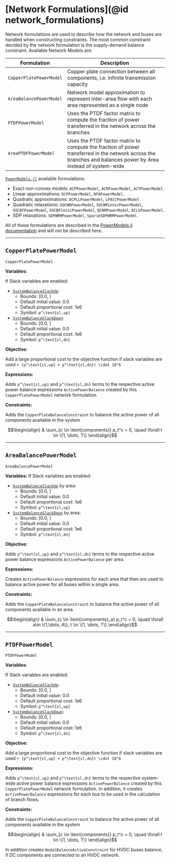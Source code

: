 # [Network Formulations](@id network_formulations)

Network formulations are used to describe how the network and buses are handled when constructing constraints. The most common constraint decided by the network formulation is the supply-demand balance constraint. Available Network Models are:

| Formulation      | Description |
| ----- | ---- |
| `CopperPlatePowerModel` | Copper plate connection between all components, i.e. infinite transmission capacity |
| `AreaBalancePowerModel` | Network model approximation to represent inter-area flow with each area represented as a single node |
| `PTDFPowerModel` | Uses the PTDF factor matrix to compute the fraction of power transferred in the network across the branches |
| `AreaPTDFPowerModel` | Uses the PTDF factor matrix to compute the fraction of power transferred in the network across the branches and balances power by Area instead of system-wide |

[`PowerModels.jl`](https://github.com/lanl-ansi/PowerModels.jl) available formulations:

- Exact non-convex models: `ACPPowerModel`, `ACRPowerModel`, `ACTPowerModel`.
- Linear approximations: `DCPPowerModel`, `NFAPowerModel`.
- Quadratic approximations: `DCPLLPowerModel`, `LPACCPowerModel`
- Quadratic relaxations: `SOCWRPowerModel`, `SOCWRConicPowerModel`, `SOCBFPowerModel`, `SOCBFConicPowerModel`, `QCRMPowerModel`, `QCLSPowerModel`.
- SDP relaxations: `SDPWRMPowerModel`, `SparseSDPWRMPowerModel`.

All of these formulations are described in the [PowerModels.jl documentation](https://lanl-ansi.github.io/PowerModels.jl/stable/formulation-details/) and will not be described here.

---

## `CopperPlatePowerModel`

```@docs
CopperPlatePowerModel
```

**Variables:**

If Slack variables are enabled:

- [`SystemBalanceSlackUp`](@ref):
  - Bounds: [0.0, ]
  - Default initial value: 0.0
  - Default proportional cost: 1e6
  - Symbol: ``p^\text{sl,up}``
- [`SystemBalanceSlackDown`](@ref):
  - Bounds: [0.0, ]
  - Default initial value: 0.0
  - Default proportional cost: 1e6
  - Symbol: ``p^\text{sl,dn}``

**Objective:**

Add a large proportional cost to the objective function if slack variables are used ``+ (p^\text{sl,up} + p^\text{sl,dn}) \cdot 10^6``

**Expressions:**

Adds ``p^\text{sl,up}`` and ``p^\text{sl,dn}`` terms to the respective active power balance expressions `ActivePowerBalance` created by this `CopperPlatePowerModel` network formulation.

**Constraints:**

Adds the `CopperPlateBalanceConstraint` to balance the active power of all components available in the system

```math
\begin{align}
&  \sum_{c \in \text{components}} p_t^c = 0, \quad \forall t \in \{1, \dots, T\}
\end{align}
```

---

## `AreaBalancePowerModel`

```@docs
AreaBalancePowerModel
```

**Variables:**
If Slack variables are enabled:

- [`SystemBalanceSlackUp`](@ref) by area:
  - Bounds: [0.0, ]
  - Default initial value: 0.0
  - Default proportional cost: 1e6
  - Symbol: ``p^\text{sl,up}``
- [`SystemBalanceSlackDown`](@ref) by area:
  - Bounds: [0.0, ]
  - Default initial value: 0.0
  - Default proportional cost: 1e6
  - Symbol: ``p^\text{sl,dn}``

**Objective:**

Adds ``p^\text{sl,up}`` and ``p^\text{sl,dn}`` terms to the respective active power balance expressions `ActivePowerBalance` per area.

**Expressions:**

Creates `ActivePowerBalance` expressions for each area that then are used to balance active power for all buses within a single area.

**Constraints:**

Adds the `CopperPlateBalanceConstraint` to balance the active power of all components available in an area.

```math
\begin{align}
&  \sum_{c \in \text{components}_a} p_t^c = 0, \quad \forall a\in \{1,\dots, A\}, t \in \{1, \dots, T\}
\end{align}
```

---

## `PTDFPowerModel`

```@docs
PTDFPowerModel
```

**Variables:**

If Slack variables are enabled:

- [`SystemBalanceSlackUp`](@ref):
  - Bounds: [0.0, ]
  - Default initial value: 0.0
  - Default proportional cost: 1e6
  - Symbol: ``p^\text{sl,up}``
- [`SystemBalanceSlackDown`](@ref):
  - Bounds: [0.0, ]
  - Default initial value: 0.0
  - Default proportional cost: 1e6
  - Symbol: ``p^\text{sl,dn}``

**Objective:**

Add a large proportional cost to the objective function if slack variables are used ``+ (p^\text{sl,up} + p^\text{sl,dn}) \cdot 10^6``

**Expressions:**

Adds ``p^\text{sl,up}`` and ``p^\text{sl,dn}`` terms to the respective system-wide active power balance expressions `ActivePowerBalance` created by this `CopperPlatePowerModel` network formulation. In addition, it creates `ActivePowerBalance` expressions for each bus to be used in the calculation of branch flows.

**Constraints:**

Adds the `CopperPlateBalanceConstraint` to balance the active power of all components available in the system

```math
\begin{align}
&  \sum_{c \in \text{components}} p_t^c = 0, \quad \forall t \in \{1, \dots, T\}
\end{align}
```

In addition creates `NodalBalanceActiveConstraint` for HVDC buses balance, if DC components are connected to an HVDC network.
